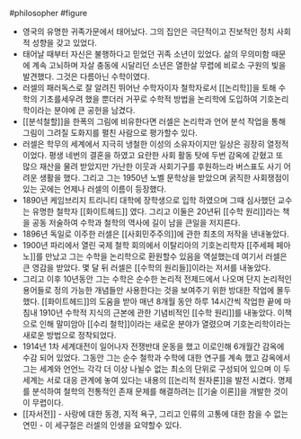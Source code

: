 #philosopher #figure
- 영국의 유명한 귀족가문에서 태어났다. 그의 집안은 극단적이고 진보적인 정치 사회적 성향을 갖고 있었다.
- 태어날 때부터 자신은 불행하다고 믿었던 귀족 소년이 있었다. 삶의 무의미함 때문에 계속 고뇌하며 자살 충동에 시달리던 소년은 열한살 무렵에 비로소 구원의 빛을 발견했다. 그것은 다름아닌 수학이였다.
- 러셀의 패러독스로 잘 알려진 뛰어난 수학자이자 철학자로서 [[논리학]]을 토해 수학의 기초를세우려 했을 뿐더러 거꾸로 수학적 방법을 논리학에 도입하여 기호논리학이라는 분야에 큰 공헌을 남겼다.
- [[분석철할]]을 한폭의 그림에 비유한다면 러셀은 논리학과 언어 분석 작업을 통해 그림이 그려질 도화지를 펼친 사람으로 평가할수 있다.
- 러셀은 학무의 세계에서 지극히 냉철한 이성의 소유자이지만 일상은 굉장히 열정적이었다. 평생 네번의 결혼을 하였고 요란한 사회 활동 탓에 두번 감옥에 갇혔고 또 많으 재산을 물려 받았지만 가난한 이웃과 사회기구를 후원하느라 버스표도 사기 어려운 생활을 했다. 그리고 그는 1950년 노벨 문학상을 받았으며 굵직한 사회쟁점이 있는 곳에는 언제나 러셀의 이름이 등장했다.
- 1890년 케임브리지 트리니티 대학에 장학생으로 입학 하였으며 그때 심사했던 교수는 유명한 철학자 [[화이트헤드]] 였다. 그리고 이둘은 20년뒤 [[수학 원리]]라는 책을 공동 저술하여 수학과 철학의 역사에 길이 남을 큰일을 저지른다.
- 1896년 독일로 이주한 러셀은 [[사회민주주의]]에 관한 최초의 저작을 낸내놓았다.
- 1900년 파리에서 열린 국제 철학 회의에서 이탈리아의 기호논리학자 [[주세페 페아노]]를 만났고 그는 수학을 논리학으로 환원할수 있음을 역설했는데 여기서 러셀은 큰 영감을 받았다. 몇 달 뒤 러셀은 [[수학의 원리들]]이라는 저서를 내놓았다.  
- 그리고 이후 10년동안 그는 수학은 순수한 논리적 전제드에서 나오며 단지 논리적인 용어들로 정의 가능한 개념들만 사용한다는 것을 보여주기 위한 방대한 작업에 몰두했다. [[화이트헤드]]의 도움을 받아 매년 8개월 동안 하루 14시간씩 작업한 끝에 마침내 1910년 수학적 지식의 근본에 관한 기념비적인 [[수학 원리]]를 내놓았다. 이책으로 인해 말미암아 [[수리 철학]]이라는 새로운 분야가 열렸으며 기호논리학이라는 새로운 방법으로 정착되었다.
- 1914년 1차 세계대전이 일어나자 전쟁반대 운동을 했고 이로인해 6개월간 감옥에 수감 되어 있었다. 그동안 그는 순수 철학과 수학에 대한 연구를 계속 했고 감옥에서 그는 세계와 언언느 각각 더 이상 나뉠수 없는 최소의 단위로 구성되어 있으며 이 두 세계는 서로 대응 관계에 놓여 있다는 내용의 [[논리적 원자론]]을 발전 시켰다. 명제를 분석하여 철학의 전통적인 존재 문제를 해결하려는 [[기술 이론]]을 개발한 것이 이 무렵이다.
- [[자서전]] - 사랑에 대한 동경, 지적 욕구, 그리고 인류의 고통에 대한 참을 수 없는 연민 - 이 세구절은 러셀의 인생을 요약할수 있다.
